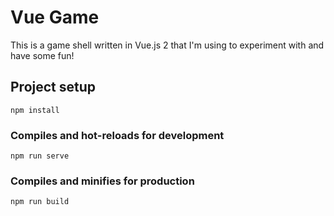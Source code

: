 # Vue Game

This is a game shell written in Vue.js 2 that I'm using to experiment with and have some fun!

## Project setup
```
npm install
```

### Compiles and hot-reloads for development
```
npm run serve
```

### Compiles and minifies for production
```
npm run build
```
